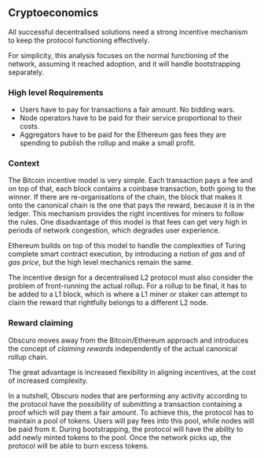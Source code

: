 ## Cryptoeconomics
All successful decentralised solutions need a strong incentive mechanism to keep the protocol functioning effectively. 

For simplicity, this analysis focuses on the normal functioning of the network, assuming it reached adoption, and it will handle bootstrapping separately.

### High level Requirements
* Users have to pay for transactions a fair amount. No bidding wars.
* Node operators have to be paid for their service proportional to their costs.
* Aggregators have to be paid for the Ethereum gas fees they are spending to publish the rollup and make a small profit.

### Context
The Bitcoin incentive model is very simple. Each transaction pays a fee and on top of that, each block contains a coinbase transaction, both going to the winner. If there are re-organisations of the chain, the block that makes it onto the canonical chain is the one that pays the reward, because it is in the ledger. This mechanism provides the right incentives for miners to follow the rules.
One disadvantage of this model is that fees can get very high in periods of network congestion, which degrades user experience.

Ethereum builds on top of this model to handle the complexities of Turing complete smart contract execution, by introducing a notion of _gas_ and of _gas price_, but the high level mechanics remain the same.

The incentive design for a decentralised L2 protocol must also consider the problem of front-running the actual rollup. For a rollup to be final, it has to be added to a L1 block, which is where a L1 miner or staker can attempt to claim the reward that rightfully belongs to a different L2 node.

### Reward claiming
Obscuro moves away from the Bitcoin/Ethereum approach and introduces the concept of _claiming rewards_ independently of the actual canonical rollup chain.

The great advantage is increased flexibility in aligning incentives, at the cost of increased complexity.

In a nutshell, Obscuro nodes that are performing any activity according to the protocol have the possibility of submitting a transaction containing a proof which will pay them a fair amount. To achieve this, the protocol has to maintain a pool of tokens. Users will pay fees into this pool, while nodes will be paid from it. During bootstrapping, the protocol will have the ability to add newly minted tokens to the pool. Once the network picks up, the protocol will be able to burn excess tokens.